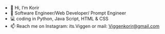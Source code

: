 - 👋 Hi, I’m Korir
- 👀 Software Engineer/Web Developer/ Prompt Engineer
- 💻 coding in Python, Java Script, HTML & CSS 
- 📫 Reach me on Instagram: its.Viggen or mail: Viggenkorir@gmail.com

<!---
ViggenKorir/ViggenKorir is a ✨ special ✨ repository because its `README.md` (this file) appears on your GitHub profile.
You can click the Preview link to take a look at your changes.
--->
